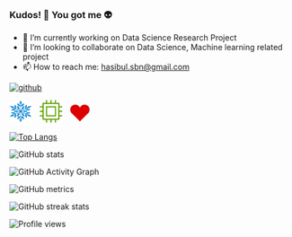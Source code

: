 ### **Kudos!** 🥇 You got me 👽

- 🔭 I’m currently working on Data Science Research Project
- 👯 I’m looking to collaborate on Data Science, Machine learning related project
- 📫 How to reach me: hasibul.sbn@gmail.com

[<img src='https://cdn.jsdelivr.net/npm/simple-icons@3.0.1/icons/github.svg' alt='github' height='40'>](https://github.com/Hasibull)

<a href='https://archiveprogram.github.com/'><img src='https://raw.githubusercontent.com/acervenky/animated-github-badges/master/assets/acbadge.gif' width='40' height='40'></a> <a href='https://docs.github.com/en/developers'><img src='https://raw.githubusercontent.com/acervenky/animated-github-badges/master/assets/devbadge.gif' width='40' height='40'></a> <a href='https://docs.github.com/en/github/supporting-the-open-source-community-with-github-sponsors'><img src='https://raw.githubusercontent.com/acervenky/animated-github-badges/master/assets/sponsorbadge.gif' width='35' height='35'></a>

[![Top Langs](https://github-readme-stats.vercel.app/api/top-langs/?username=Hasibull)](https://github.com/anuraghazra/github-readme-stats)

![GitHub stats](https://github-readme-stats.vercel.app/api?username=Hasibull&show_icons=true&count_private=true)

![GitHub Activity Graph](https://activity-graph.herokuapp.com/graph?username=Hasibull)

![GitHub metrics](https://metrics.lecoq.io/Hasibull)

![GitHub streak stats](https://streak-stats.demolab.com/?user=Hasibull)

![Profile views](https://gpvc.arturio.dev/Hasibull)

